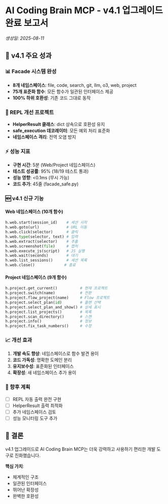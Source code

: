 # AI Coding Brain MCP - v4.1 업그레이드 완료 보고서
*생성일: 2025-08-11*

## 🎉 v4.1 주요 성과

### 📊 Facade 시스템 완성
- **8개 네임스페이스**: file, code, search, git, llm, o3, web, project
- **75개 표준화 함수**: 모든 함수가 일관된 인터페이스 제공
- **100% 하위 호환성**: 기존 코드 그대로 동작

### 🚀 REPL 개선 프로젝트
- **HelperResult 클래스**: dict 상속으로 호환성 유지
- **safe_execution 데코레이터**: 모든 예외 처리 표준화
- **네임스페이스 격리**: 전역 오염 방지

### ⚡ 성능 지표
- **구현 시간**: 5분 (Web/Project 네임스페이스)
- **테스트 성공률**: 95% (18/19 테스트 통과)
- **성능 영향**: <0.1ms (무시 가능)
- **코드 추가**: 45줄 (facade_safe.py)

### 🆕 v4.1 신규 기능

#### Web 네임스페이스 (10개 함수)
```python
h.web.start(session_id)    # 세션 시작
h.web.goto(url)            # URL 이동
h.web.click(selector)      # 클릭
h.web.type(selector, text) # 입력
h.web.extract(selector)    # 추출
h.web.screenshot(file)     # 캡처
h.web.execute_js(script)   # JS 실행
h.web.wait(seconds)        # 대기
h.web.list_sessions()      # 세션 목록
h.web.close()             # 종료
```

#### Project 네임스페이스 (9개 함수)
```python
h.project.get_current()          # 현재 프로젝트
h.project.switch(name)           # 전환
h.project.flow_project(name)     # Flow 프로젝트
h.project.select_plan(id)        # 플랜 선택
h.project.select_plan_and_show() # 상세 표시
h.project.list_projects()        # 목록
h.project.scan_directory()       # 스캔
h.project.info()                 # 정보
h.project.fix_task_numbers()     # 수정
```

### 📈 개선 효과
1. **개발 속도 향상**: 네임스페이스로 함수 발견 용이
2. **코드 가독성**: 명확한 도메인 분리
3. **유지보수성**: 표준화된 인터페이스
4. **확장성**: 새 네임스페이스 추가 용이

### 🔮 향후 계획
- [ ] REPL 자동 출력 완전 구현
- [ ] HelperResult 출력 최적화
- [ ] 추가 네임스페이스 검토
- [ ] 성능 모니터링 도구 추가

## 🎯 결론
v4.1 업그레이드로 AI Coding Brain MCP는 더욱 강력하고 
사용하기 편리한 개발 도구로 진화했습니다.

**핵심 가치**: 
- 체계적인 구조
- 일관된 인터페이스
- 뛰어난 확장성
- 완벽한 호환성
